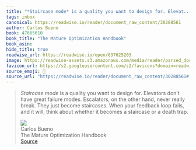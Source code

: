 ```yaml
---
title: "*Staircase mode* is a quality you want to design for. Elevat..."
tags: inbox
canonical: https://readwise.io/reader/document_raw_content/30288561
author: Carlos Bueno
book: 47665610
book_title: "The Mature Optimization Handbook"
book_asin: 
hide_title: true
readwise_url: https://readwise.io/open/837625203
image: https://readwise-assets.s3.amazonaws.com/media/reader/parsed_document_assets/30288561/cover-image-cover-image_VChJuiA.jpg
favicon_url: https://s2.googleusercontent.com/s2/favicons?domain=readwise.io
source_emoji: 📕
source_url: "https://readwise.io/reader/document_raw_content/30288561#:~:text=*Staircase%20mode*%20is,a%20death%20trap."
---
```


> *Staircase mode* is a quality you want to design for. Elevators don’t have great failure modes. Escalators, on the other hand, never really break. They just become staircases. When your feedback loop fails, and it will, think about whether it becomes a staircase or a death trap.
> <div class="quoteback-footer"><div class="quoteback-avatar"><img class="mini-favicon" src="https://s2.googleusercontent.com/s2/favicons?domain=readwise.io"></div><div class="quoteback-metadata"><div class="metadata-inner"><span style="display:none">FROM:</span><div aria-label="Carlos Bueno" class="quoteback-author"> Carlos Bueno</div><div aria-label="The Mature Optimization Handbook" class="quoteback-title"> The Mature Optimization Handbook</div></div></div><div class="quoteback-backlink"><a target="_blank" aria-label="go to the full text of this quotation" rel="noopener" href="https://readwise.io/reader/document_raw_content/30288561#:~:text=*Staircase%20mode*%20is,a%20death%20trap." class="quoteback-arrow"> Source</a></div></div>